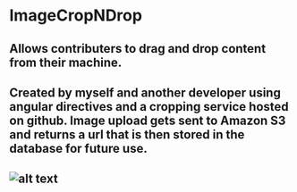 # ImageCropNDrop

## Allows contributers to drag and drop content from their machine. 
## Created by myself and another developer using angular directives and a cropping service hosted on github. Image upload gets sent to Amazon S3 and returns a url that is then stored in the database for future use.

## ![alt text](https://wendyconditions.github.io/ImageCropNDrop/img/sample.png "View of actual img cropper")
